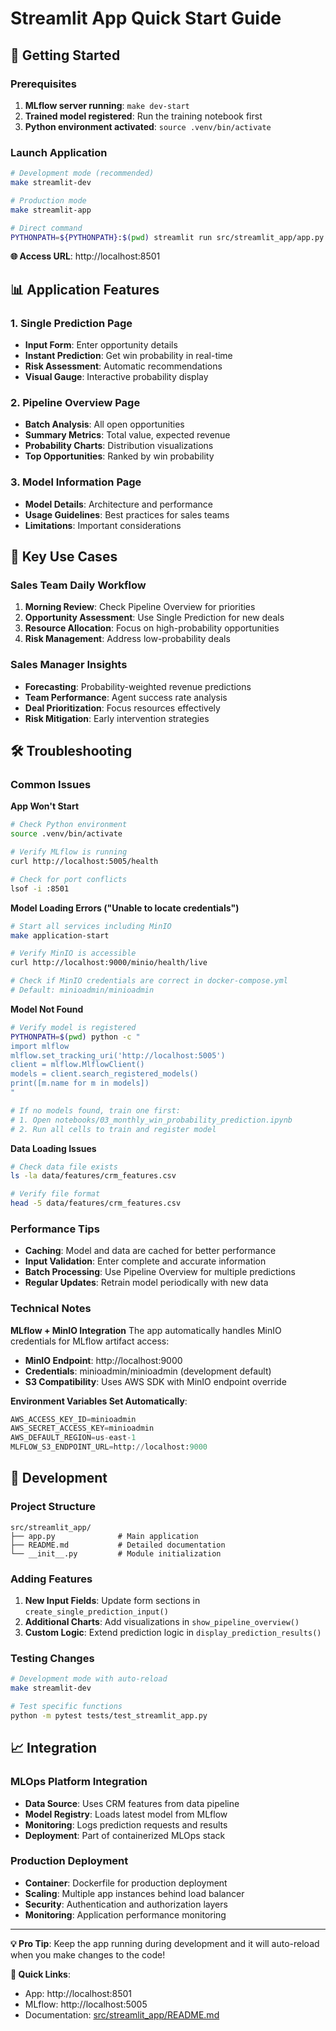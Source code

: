 # Streamlit App Quick Start Guide

## 🚀 Getting Started

### Prerequisites
1. **MLflow server running**: `make dev-start` 
2. **Trained model registered**: Run the training notebook first
3. **Python environment activated**: `source .venv/bin/activate`

### Launch Application

```bash
# Development mode (recommended)
make streamlit-dev

# Production mode
make streamlit-app

# Direct command
PYTHONPATH=${PYTHONPATH}:$(pwd) streamlit run src/streamlit_app/app.py
```

**🌐 Access URL**: http://localhost:8501

## 📊 Application Features

### 1. Single Prediction Page
- **Input Form**: Enter opportunity details
- **Instant Prediction**: Get win probability in real-time
- **Risk Assessment**: Automatic recommendations
- **Visual Gauge**: Interactive probability display

### 2. Pipeline Overview Page
- **Batch Analysis**: All open opportunities
- **Summary Metrics**: Total value, expected revenue
- **Probability Charts**: Distribution visualizations
- **Top Opportunities**: Ranked by win probability

### 3. Model Information Page
- **Model Details**: Architecture and performance
- **Usage Guidelines**: Best practices for sales teams
- **Limitations**: Important considerations

## 🎯 Key Use Cases

### Sales Team Daily Workflow
1. **Morning Review**: Check Pipeline Overview for priorities
2. **Opportunity Assessment**: Use Single Prediction for new deals
3. **Resource Allocation**: Focus on high-probability opportunities
4. **Risk Management**: Address low-probability deals

### Sales Manager Insights
- **Forecasting**: Probability-weighted revenue predictions
- **Team Performance**: Agent success rate analysis
- **Deal Prioritization**: Focus resources effectively
- **Risk Mitigation**: Early intervention strategies

## 🛠️ Troubleshooting

### Common Issues

**App Won't Start**
```bash
# Check Python environment
source .venv/bin/activate

# Verify MLflow is running
curl http://localhost:5005/health

# Check for port conflicts
lsof -i :8501
```

**Model Loading Errors ("Unable to locate credentials")**
```bash
# Start all services including MinIO
make application-start

# Verify MinIO is accessible
curl http://localhost:9000/minio/health/live

# Check if MinIO credentials are correct in docker-compose.yml
# Default: minioadmin/minioadmin
```

**Model Not Found**
```bash
# Verify model is registered
PYTHONPATH=$(pwd) python -c "
import mlflow
mlflow.set_tracking_uri('http://localhost:5005')
client = mlflow.MlflowClient()
models = client.search_registered_models()
print([m.name for m in models])
"

# If no models found, train one first:
# 1. Open notebooks/03_monthly_win_probability_prediction.ipynb
# 2. Run all cells to train and register model
```

**Data Loading Issues**
```bash
# Check data file exists
ls -la data/features/crm_features.csv

# Verify file format
head -5 data/features/crm_features.csv
```

### Performance Tips
- **Caching**: Model and data are cached for better performance
- **Input Validation**: Enter complete and accurate information
- **Batch Processing**: Use Pipeline Overview for multiple predictions
- **Regular Updates**: Retrain model periodically with new data

### Technical Notes

**MLflow + MinIO Integration**
The app automatically handles MinIO credentials for MLflow artifact access:
- **MinIO Endpoint**: http://localhost:9000
- **Credentials**: minioadmin/minioadmin (development default)
- **S3 Compatibility**: Uses AWS SDK with MinIO endpoint override

**Environment Variables Set Automatically**:
```python
AWS_ACCESS_KEY_ID=minioadmin
AWS_SECRET_ACCESS_KEY=minioadmin  
AWS_DEFAULT_REGION=us-east-1
MLFLOW_S3_ENDPOINT_URL=http://localhost:9000
```

## 🔧 Development

### Project Structure
```
src/streamlit_app/
├── app.py              # Main application
├── README.md           # Detailed documentation
└── __init__.py         # Module initialization
```

### Adding Features
1. **New Input Fields**: Update form sections in `create_single_prediction_input()`
2. **Additional Charts**: Add visualizations in `show_pipeline_overview()`
3. **Custom Logic**: Extend prediction logic in `display_prediction_results()`

### Testing Changes
```bash
# Development mode with auto-reload
make streamlit-dev

# Test specific functions
python -m pytest tests/test_streamlit_app.py
```

## 📈 Integration

### MLOps Platform Integration
- **Data Source**: Uses CRM features from data pipeline
- **Model Registry**: Loads latest model from MLflow
- **Monitoring**: Logs prediction requests and results
- **Deployment**: Part of containerized MLOps stack

### Production Deployment
- **Container**: Dockerfile for production deployment
- **Scaling**: Multiple app instances behind load balancer
- **Security**: Authentication and authorization layers
- **Monitoring**: Application performance monitoring

---

**💡 Pro Tip**: Keep the app running during development and it will auto-reload when you make changes to the code!

**🔗 Quick Links**:
- App: http://localhost:8501
- MLflow: http://localhost:5005
- Documentation: [src/streamlit_app/README.md](README.md)
